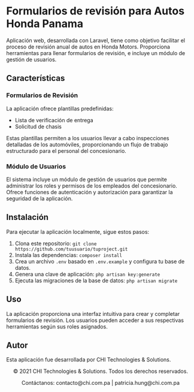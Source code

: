 # Formularios de revisión para Autos Honda Panama

Aplicación web, desarrollada con Laravel, tiene como objetivo facilitar el proceso de revisión anual de autos en Honda Motors. Proporciona herramientas para llenar formularios de revisión, e incluye un módulo de gestión de usuarios.

## Características

### Formularios de Revisión

La aplicación ofrece plantillas predefinidas:

- Lista de verificación de entrega
- Solicitud de chasis

Estas plantillas permiten a los usuarios llevar a cabo inspecciones detalladas de los automóviles, proporcionando un flujo de trabajo estructurado para el personal del concesionario.

### Módulo de Usuarios

El sistema incluye un módulo de gestión de usuarios que permite administrar los roles y permisos de los empleados del concesionario. Ofrece funciones de autenticación y autorización para garantizar la seguridad de la aplicación.

## Instalación

Para ejecutar la aplicación localmente, sigue estos pasos:

1. Clona este repositorio: `git clone https://github.com/tuusuario/tuproject.git`
2. Instala las dependencias: `composer install`
3. Crea un archivo `.env` basado en `.env.example` y configura tu base de datos.
4. Genera una clave de aplicación: `php artisan key:generate`
5. Ejecuta las migraciones de la base de datos: `php artisan migrate`

## Uso

La aplicación proporciona una interfaz intuitiva para crear y completar formularios de revisión. Los usuarios pueden acceder a sus respectivas herramientas según sus roles asignados.

## Autor

Esta aplicación fue desarrollada por CHI Technologies & Solutions.

<div align="center">
  <p>© 2021 CHI Technologies & Solutions. Todos los derechos reservados.</p>
  <p>Contáctanos: contacto@chi.com.pa | patricia.hung@chi.com.pa</p>
</div>
